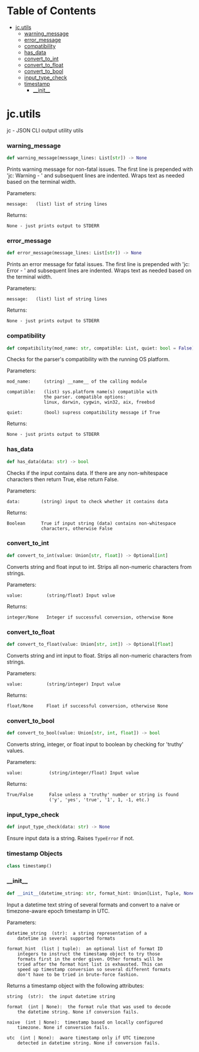 # Table of Contents

* [jc.utils](#jc.utils)
  * [warning\_message](#jc.utils.warning_message)
  * [error\_message](#jc.utils.error_message)
  * [compatibility](#jc.utils.compatibility)
  * [has\_data](#jc.utils.has_data)
  * [convert\_to\_int](#jc.utils.convert_to_int)
  * [convert\_to\_float](#jc.utils.convert_to_float)
  * [convert\_to\_bool](#jc.utils.convert_to_bool)
  * [input\_type\_check](#jc.utils.input_type_check)
  * [timestamp](#jc.utils.timestamp)
    * [\_\_init\_\_](#jc.utils.timestamp.__init__)

<a id="jc.utils"></a>

# jc.utils

jc - JSON CLI output utility utils

<a id="jc.utils.warning_message"></a>

### warning\_message

```python
def warning_message(message_lines: List[str]) -> None
```

Prints warning message for non-fatal issues. The first line is
prepended with 'jc:  Warning - ' and subsequent lines are indented.
Wraps text as needed based on the terminal width.

Parameters:

    message:   (list) list of string lines

Returns:

    None - just prints output to STDERR

<a id="jc.utils.error_message"></a>

### error\_message

```python
def error_message(message_lines: List[str]) -> None
```

Prints an error message for fatal issues. The first line is
prepended with 'jc:  Error - ' and subsequent lines are indented.
Wraps text as needed based on the terminal width.

Parameters:

    message:   (list) list of string lines

Returns:

    None - just prints output to STDERR

<a id="jc.utils.compatibility"></a>

### compatibility

```python
def compatibility(mod_name: str, compatible: List, quiet: bool = False) -> None
```

Checks for the parser's compatibility with the running OS
platform.

Parameters:

    mod_name:     (string) __name__ of the calling module

    compatible:   (list) sys.platform name(s) compatible with
                  the parser. compatible options:
                  linux, darwin, cygwin, win32, aix, freebsd

    quiet:        (bool) supress compatibility message if True

Returns:

    None - just prints output to STDERR

<a id="jc.utils.has_data"></a>

### has\_data

```python
def has_data(data: str) -> bool
```

Checks if the input contains data. If there are any non-whitespace
characters then return True, else return False.

Parameters:

    data:        (string) input to check whether it contains data

Returns:

    Boolean      True if input string (data) contains non-whitespace
                 characters, otherwise False

<a id="jc.utils.convert_to_int"></a>

### convert\_to\_int

```python
def convert_to_int(value: Union[str, float]) -> Optional[int]
```

Converts string and float input to int. Strips all non-numeric
characters from strings.

Parameters:

    value:         (string/float) Input value

Returns:

    integer/None   Integer if successful conversion, otherwise None

<a id="jc.utils.convert_to_float"></a>

### convert\_to\_float

```python
def convert_to_float(value: Union[str, int]) -> Optional[float]
```

Converts string and int input to float. Strips all non-numeric
characters from strings.

Parameters:

    value:         (string/integer) Input value

Returns:

    float/None     Float if successful conversion, otherwise None

<a id="jc.utils.convert_to_bool"></a>

### convert\_to\_bool

```python
def convert_to_bool(value: Union[str, int, float]) -> bool
```

Converts string, integer, or float input to boolean by checking
for 'truthy' values.

Parameters:

    value:          (string/integer/float) Input value

Returns:

    True/False      False unless a 'truthy' number or string is found
                    ('y', 'yes', 'true', '1', 1, -1, etc.)

<a id="jc.utils.input_type_check"></a>

### input\_type\_check

```python
def input_type_check(data: str) -> None
```

Ensure input data is a string. Raises `TypeError` if not.

<a id="jc.utils.timestamp"></a>

### timestamp Objects

```python
class timestamp()
```

<a id="jc.utils.timestamp.__init__"></a>

### \_\_init\_\_

```python
def __init__(datetime_string: str, format_hint: Union[List, Tuple, None] = None) -> None
```

Input a datetime text string of several formats and convert to a
naive or timezone-aware epoch timestamp in UTC.

Parameters:

    datetime_string  (str):  a string representation of a
        datetime in several supported formats

    format_hint  (list | tuple):  an optional list of format ID
        integers to instruct the timestamp object to try those
        formats first in the order given. Other formats will be
        tried after the format hint list is exhausted. This can
        speed up timestamp conversion so several different formats
        don't have to be tried in brute-force fashion.

Returns a timestamp object with the following attributes:

    string  (str):  the input datetime string

    format  (int | None):  the format rule that was used to decode
        the datetime string. None if conversion fails.

    naive  (int | None):  timestamp based on locally configured
        timezone. None if conversion fails.

    utc  (int | None):  aware timestamp only if UTC timezone
        detected in datetime string. None if conversion fails.

